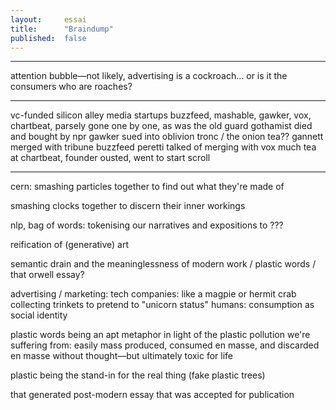 ```yaml
---
layout:     essai
title:      "Braindump"
published:  false
---
```



---

attention bubble—not likely, advertising is a cockroach...
or is it the consumers who are roaches?

---

vc-funded silicon alley media startups
buzzfeed, mashable, gawker, vox, chartbeat, parsely
gone one by one, as was the old guard
gothamist died and bought by npr
gawker sued into oblivion
tronc / the onion tea??
gannett merged with tribune
buzzfeed peretti talked of merging with vox
much tea at chartbeat, founder ousted, went to start scroll

---

cern: smashing particles together to find out what they're made of

smashing clocks together to discern their inner workings

nlp, bag of words: tokenising our narratives and expositions to ???

reification of (generative) art

semantic drain and the meaninglessness of modern work / plastic words /
that orwell essay?

advertising / marketing:
tech companies: like a magpie or hermit crab collecting trinkets to pretend to
"unicorn status"
humans: consumption as social identity

plastic words being an apt metaphor in light of the plastic pollution we're
suffering from: easily mass produced, consumed en masse, and discarded en masse
without thought—but ultimately toxic for life

plastic being the stand-in for the real thing (fake plastic trees)

that generated post-modern essay that was accepted for publication